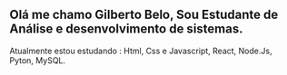 ## Olá me chamo Gilberto Belo, Sou Estudante de Análise e desenvolvimento de sistemas.

Atualmente estou estudando : 
Html, Css e Javascript, React, Node.Js, Pyton, MySQL.
